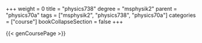 +++
weight = 0
title = "physics738"
degree = "msphysik2"
parent = "physics70a"
tags = ["msphysik2", "physics738", "physics70a"]
categories = ["course"]
bookCollapseSection = false
+++

{{< genCoursePage >}}

